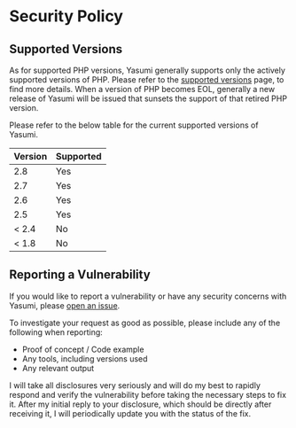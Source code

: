 # Security Policy

## Supported Versions

As for supported PHP versions, Yasumi generally supports only the actively supported versions of PHP.
Please refer to the [supported versions](https://www.php.net/supported-versions.php) page, to find more
details. When a version of PHP becomes EOL, generally a new release of Yasumi
will be issued that sunsets the support of that retired PHP version.

Please refer to the below table for the current supported versions of Yasumi.

| Version  | Supported |
| -------- | --------- |
| 2.8      | Yes       |
| 2.7      | Yes       |
| 2.6      | Yes       |
| 2.5      | Yes       |
| &lt; 2.4 | No        |
| &lt; 1.8 | No        |

## Reporting a Vulnerability

If you would like to report a vulnerability or have any security concerns with Yasumi,
please [open an issue](https://github.com/azuyalabs/yasumi/issues/new?labels=security).

To investigate your request as good as possible, please include any of the following when reporting:

- Proof of concept / Code example
- Any tools, including versions used
- Any relevant output

I will take all disclosures very seriously and will do my best to rapidly respond and verify the vulnerability before
taking the necessary steps to fix it. After my initial reply to your disclosure, which should be directly after
receiving it, I will periodically update you with the status of the fix.
